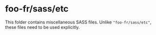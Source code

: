 # foo-fr/sass/etc

This folder contains miscellaneous SASS files. Unlike `"foo-fr/sass/etc"`, these files
need to be used explicitly.
